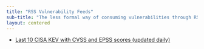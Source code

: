 ```yaml
---
title: "RSS Vulnerability Feeds"
sub-title: "The less formal way of consuming vulnerabilities through RSS Feeds"
layout: centered
---
```




- [Last 10 CISA KEV with CVSS and EPSS scores (updated daily)](https://alucab.github.io/vulnerability-feeds/atom-feed-last-10-cisa-kve.xml)

